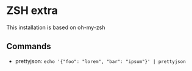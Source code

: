 ZSH extra
=========

This installation is based on oh-my-zsh

## Commands

* prettyjson: `echo '{"foo": "lorem", "bar": "ipsum"}' | prettyjson`
